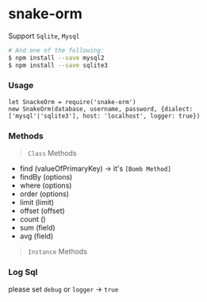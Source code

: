 # snake-orm
Support `Sqlite`, `Mysql`

```bash
# And one of the following:
$ npm install --save mysql2
$ npm install --save sqlite3
```

### Usage
```
let SnackeOrm = require('snake-orm')
new SnakeOrm(database, username, password, {dialect: ['mysql'|'sqlite3'], host: 'localhost', logger: true})
```

### Methods
> `Class` Methods
- find (valueOfPrimaryKey) -> it's `[Bomb Method]`
- findBy (options)
- where (options)
- order (options)
- limit (limit)
- offset (offset)
- count ()
- sum (field)
- avg (field)

> `Instance` Methods

### Log Sql
please set `debug` or `logger` -> `true`
